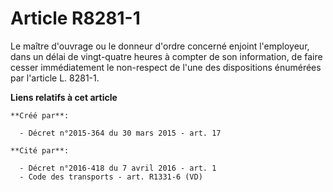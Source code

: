 # Article R8281-1

Le maître d'ouvrage ou le donneur d'ordre concerné enjoint l'employeur, dans un délai de vingt-quatre heures à compter de son
information, de faire cesser immédiatement le non-respect de l'une des dispositions énumérées par l'article L. 8281-1.

**Liens relatifs à cet article**

	**Créé par**:

	  - Décret n°2015-364 du 30 mars 2015 - art. 17

	**Cité par**:

	  - Décret n°2016-418 du 7 avril 2016 - art. 1
	  - Code des transports - art. R1331-6 (VD)
